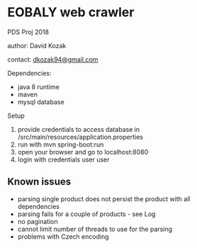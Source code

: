 # EOBALY web crawler

PDS Proj 2018

author: David Kozak

contact: dkozak94@gmail.com

Dependencies:
* java 8 runtime
* maven
* mysql database

Setup
1) provide credentials to access database in /src/main/resources/application.properties
2) run with mvn  spring-boot:run
3) open your browser and go to localhost:8080
4) login with credentials user user
    
## Known issues
* parsing single product does not persist the product with all dependencies
* parsing fails for a couple of products - see Log
* no pagination
* cannot limit number of threads to use for the parsing
* problems with Czech encoding     